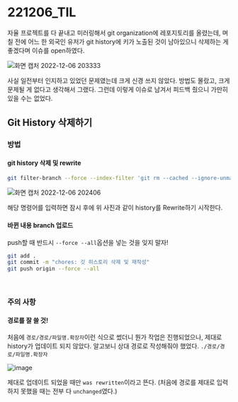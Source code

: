 # 221206_TIL

자율 프로젝트를 다 끝내고 미러링해서 git organization에 레포지토리를 올렸는데, 며칠 전에 어느 한 외국인 유저가 git history에 키가 노출된 것이 남아있으니 삭제하는 게 좋겠다며 이슈를 open하였다. 

![화면 캡처 2022-12-06 203333](https://user-images.githubusercontent.com/93081720/205902951-e1ec2200-7863-488f-baf8-c5e87ad45acd.png)

사실 일전부터 인지하고 있었던 문제였는데 크게 신경 쓰지 않았다. 방법도 몰랐고, 크게 문제될 게 없다고 생각해서 그랬다. 그런데 이렇게 이슈로 남겨서 피드백 줬으니 가만히 있을 수는 없었다.

## Git History 삭제하기

### 방법

#### git history 삭제 및 rewrite

```bash
git filter-branch --force --index-filter 'git rm --cached --ignore-unmatch [./경로/경로/파일명.확장자]' --prune-empty --tag-name-filter cat -- --all
```

![화면 캡처 2022-12-06 202406](https://user-images.githubusercontent.com/93081720/205903936-8e732660-ba9e-44c4-9ed0-86a686a71323.png)

해당 명령어를 입력하면 잠시 후에 위 사진과 같이 history를 Rewrite하기 시작한다.

#### 바뀐 내용 branch 업로드

push할 때 반드시 `--force --all`옵션을 넣는 것을 잊지 말자!

```bash
git add .
git commit -m "chores: 깃 히스토리 삭제 및 재작성"
git push origin --force --all
```

<br>

### 주의 사항

#### 경로를 잘 쓸 것!

처음에 `경로/경로/파일명.확장자`이런 식으로 썼더니 뭔가 작업은 진행되었으나, 제대로 history가 업데이트 되지 않았다. 알고보니 상대 경로로 작성해줘야 했었다. `./경로/경로/파일명.확장자`

![image](https://user-images.githubusercontent.com/93081720/205905554-d83dd2bf-026f-4cb6-9f86-c4dd694d7faa.png)

제대로 업데이트 되었을 때만 `was rewritten`이라고 뜬다. (처음에 경로를 제대로 입력하지 못했을 때는 전부 다 `unchanged`였다.)